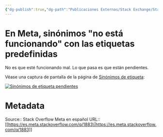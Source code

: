 ```yaml
---
{"dg-publish":true,"dg-path":"Publicaciones Externas/Stack Exchange/Stack Overflow en español/Stack Overflow en español Meta/es.meta.stackoverflow.com-1883.md","permalink":"/publicaciones-externas/stack-exchange/stack-overflow-en-espanol/stack-overflow-en-espanol-meta/es-meta-stackoverflow-com-1883/","title":"En Meta, sinónimos \"no está funcionando\" con las etiquetas predefinidas","hide":true,"noteIcon":"\"0\"","created":"2024-04-03T12:49:10.593-06:00","updated":"2024-04-05T16:44:00.965-06:00"}
---
```


# En Meta, sinónimos "no está funcionando" con las etiquetas predefinidas

No es que esté funcionando mal. Lo que pasa es que están pendientes.

Véase una captura de pantalla de la página de [Sinónimos de etiqueta][1]:

[![Sinónimos de etiqueta pendientes][2]][2]


  [1]: https://es.meta.stackoverflow.com/tags/synonyms
  [2]: https://i.stack.imgur.com/seMy8.png

# Metadata
Source:: Stack Overflow Meta en español
URL:: [[https://es.meta.stackoverflow.com/q/1883\|https://es.meta.stackoverflow.com/q/1883]]

